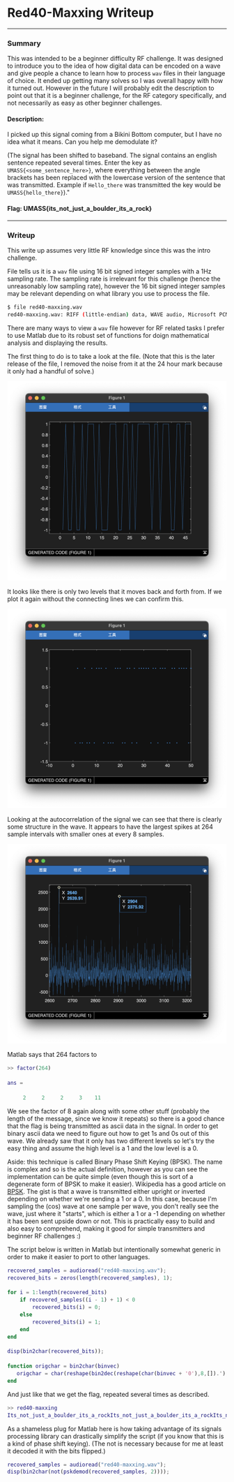 # Red40-Maxxing Writeup
---

### Summary

This was intended to be a beginner difficulty RF challenge. It was designed to introduce you to the idea of how digital data can be encoded on a wave and give people a chance to learn how to process `wav` files in their language of choice. It ended up getting many solves so I was overall happy with how it turned out. However in the future I will probably edit the description to point out that it is a beginner challenge, for the RF category specifically, and not necessarily as easy as other beginner challenges.

#### Description: 
I picked up this signal coming from a Bikini Bottom computer, but I have no idea what it means. Can you help me demodulate it?

(The signal has been shifted to baseband. The signal contains an english sentence repeated several times. Enter the key as `UMASS{<some_sentence_here>}`, where everything between the angle brackets has been replaced with the lowercase version of the sentence that was transmitted. Example if `Hello_there` was transmitted the key would be `UMASS{hello_there}`)."

#### Flag: UMASS{its_not_just_a_boulder_its_a_rock}

---

### Writeup

This write up assumes very little RF knowledge since this was the intro challenge.

File tells us it is a `wav` file using 16 bit signed integer samples with a 1Hz sampling rate. The sampling rate is irrelevant for this challenge (hence the unreasonably low sampling rate), however the 16 bit signed integer samples may be relevant depending on what library you use to process the file.

```sh
$ file red40-maxxing.wav 
red40-maxxing.wav: RIFF (little-endian) data, WAVE audio, Microsoft PCM, 16 bit, mono 1 Hz
```

There are many ways to view a `wav` file however for RF related tasks I prefer to use Matlab due to its robust set of functions for doign mathematical analysis and displaying the results.

The first thing to do is to take a look at the file. (Note that this is the later release of the file, I removed the noise from it at the 24 hour mark because it only had a handful of solve.) 

![alt text](image.png)

It looks like there is only two levels that it moves back and forth from. If we plot it again without the connecting lines we can confirm this.

![alt text](image-1.png)

Looking at the autocorrelation of the signal we can see that there is clearly some structure in the wave. It appears to have the largest spikes at 264 sample intervals with smaller ones at every 8 samples.

![alt text](image-2.png)

Matlab says that 264 factors to

```matlab
>> factor(264)

ans =

     2     2     2     3    11
```

We see the factor of 8 again along with some other stuff (probably the length of the message, since we know it repeats) so there is a good chance that the flag is being transmitted as ascii data in the signal. In order to get binary ascii data we need to figure out how to get 1s and 0s out of this wave. We already saw that it only has two different levels so let's try the easy thing and assume the high level is a 1 and the low level is a 0.

Aside: this technique is called Binary Phase Shift Keying (BPSK). The name is complex and so is the actual definition, however as you can see the implementation can be quite simple (even though this is sort of a degenerate form of BPSK to make it easier). Wikipedia has a good article on [BPSK](https://en.wikipedia.org/wiki/Phase-shift_keying). The gist is that a wave is transmitted either upright or inverted depending on whether we're sending a 1 or a 0. In this case, because I'm sampling the (cos) wave at one sample per wave, you don't really see the wave, just where it "starts", which is either a 1 or a -1 depending on whether it has been sent upside down or not. This is practically easy to build and also easy to comprehend, making it good for simple transmitters and beginner RF challenges :)

The script below is written in Matlab but intentionally somewhat generic in order to make it easier to port to other languages.

```matlab
recovered_samples = audioread("red40-maxxing.wav");
recovered_bits = zeros(length(recovered_samples), 1);

for i = 1:length(recovered_bits)
    if recovered_samples((i - 1) + 1) < 0
        recovered_bits(i) = 0;
    else
        recovered_bits(i) = 1;
    end
end

disp(bin2char(recovered_bits));

function origchar = bin2char(binvec)
   origchar = char(reshape(bin2dec(reshape(char(binvec + '0'),8,[]).'),1,[]));
end
```

And just like that we get the flag, repeated several times as described.

```matlab
>> red40-maxxing
Its_not_just_a_boulder_its_a_rockIts_not_just_a_boulder_its_a_rockIts_not_just_a_boulder_its_a_rockIts_not_just_a_boulder_its_a_rockIts_not_just_a_boulder_its_a_rockIts_not_just_a_boulder_its_a_rockIts_not_just_a_boulder_its_a_rockIts_not_just_a_boulder_its_a_rockIts_not_just_a_boulder_its_a_rockIts_not_just_a_boulder_its_a_rock
```

As a shameless plug for Matlab here is how taking advantage of its signals processing library can drastically simplify the script (if you know that this is a kind of phase shift keying). (The not is necessary because for me at least it decoded it with the bits flipped.)

```matlab
recovered_samples = audioread("red40-maxxing.wav");
disp(bin2char(not(pskdemod(recovered_samples, 2))));
```